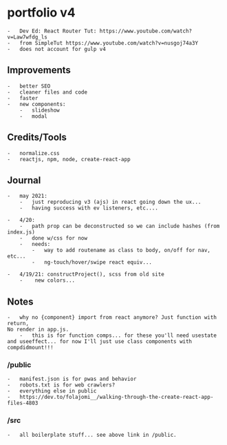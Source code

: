 # portfolio v4

	-	Dev Ed: React Router Tut: https://www.youtube.com/watch?v=Law7wfdg_ls
	-	from SimpleTut https://www.youtube.com/watch?v=nusgoj74a3Y
	-	does not account for gulp v4

## Improvements
	
	-	better SEO
	-	cleaner files and code
	-	faster
	-	new components:
		-	slideshow
		-	modal

## Credits/Tools

	-	normalize.css
	-	reactjs, npm, node, create-react-app

## Journal

	-	may 2021:
		-	just reproducing v3 (ajs) in react going down the ux...
		-	having success with ev listeners, etc....

	-	4/20: 
		-	path prop can be deconstructed so we can include hashes (from index.js)
		-	done w/css for now
		-	needs:
			-	way to add routename as class to body, on/off for nav, etc...
			-	ng-touch/hover/swipe react equiv...

	-	4/19/21: constructProject(), scss from old site
		-	 new colors...
	
## Notes

	-	why no {component} import from react anymore? Just function with return,
	No render in app.js.
		-	this is for function comps... for these you'll need usestate and useeffect... for now I'll just use class components with compdidmount!!!

### /public

	-	manifest.json is for pwas and behavior
	-	robots.txt is for web crawlers?
	-	everything else in public
	-	https://dev.to/folajomi__/walking-through-the-create-react-app-files-4803

### /src

	-	all boilerplate stuff... see above link in /public.